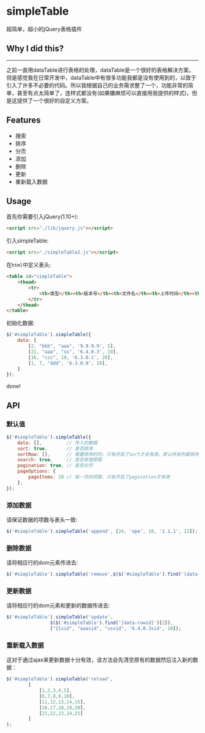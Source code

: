 # simpleTable
超简单，超小的jQuery表格插件

## Why I did this?
---
之前一直用dataTable进行表格的处理，dataTable是一个很好的表格解决方案。但是感觉我在日常开发中，dataTable中有很多功能我都是没有使用到的，以致于引入了许多不必要的代码。所以我根据自己的业务需求整了一个，功能非常的简单，甚至有点太简单了，连样式都没有(如果嫌麻烦可以直接用我提供的样式)，但是这提供了一个很好的自定义方案。

## Features

* 搜索
* 排序
* 分页
* 添加
* 删除
* 更新
* 重新载入数据

## Usage

首先你需要引入jQuery(1.10+):

```html
<script src="./lib/jquery.js"></script>
```

引入simpleTable:

```html
<script src="./simpleTable2.js"></script>
```

在`html`中定义表头:

```html
<table id="simpleTable">
    <thead>
        <tr>
            <th>类型</th><th>版本号</th><th>文件名</th><th>上传时间</th><th>操作</th>
        </tr>
    </thead>
</table>
```

初始化数据:

```js
$('#simpleTable').simpleTable({
    data: [
        [2, "bbb", "aaa", '9.9.9.9', 5],
        [21, "aaa", "ss", '6.4.0.3', 10],
        [16, "ccc", 18, '6.3.0.1', 20],
        [1, 7, "ddd", '6.3.0.0', 10],
    ]
});
```
done!

## API

### 默认值

```js
$('#simpleTable').simpleTable({
    data: [],         // 传入的数据
    sort: true,       // 是否排序
    sortRow: [],      // 需要排序的列，只有开启了sort才会有用，默认所有列都排序
    search: true,     // 是否有搜索框
    pagination: true, // 是否分页
    pageOptions: {
        pageItems: 10 // 每一页的项数，只有开启了pagination才有效
    },
});
```

### 添加数据
请保证数据的项数与表头一致:

```js
$('#simpleTable').simpleTable('append', [24, 'ope', 18, '1.1.1', 22]);
```

### 删除数据
请将相应行的dom元素传进去:

```js
$('#simpleTable').simpleTable('remove',$($('#simpleTable').find('[data-rowid]')[2]));
```

### 更新数据
请将相应行的dom元素和更新的数据传进去:

```js
$('#simpleTable').simpleTable('update',
                $($('#simpleTable').find('[data-rowid]')[2]),
                ["21sid", "aaasid", "sssid", '6.4.0.3sid', 10]);
```

### 重新载入数据
这对于通过ajax来更新数据十分有效，该方法会先清空原有的数据然后注入新的数据：

```js
$('#simpleTable').simpleTable('reload',
        [
            [1,2,3,4,5],
            [6,7,8,9,10],
            [11,12,13,14,15],
            [16,17,18,19,20],
            [21,22,23,24,25]
        ]
);
```
